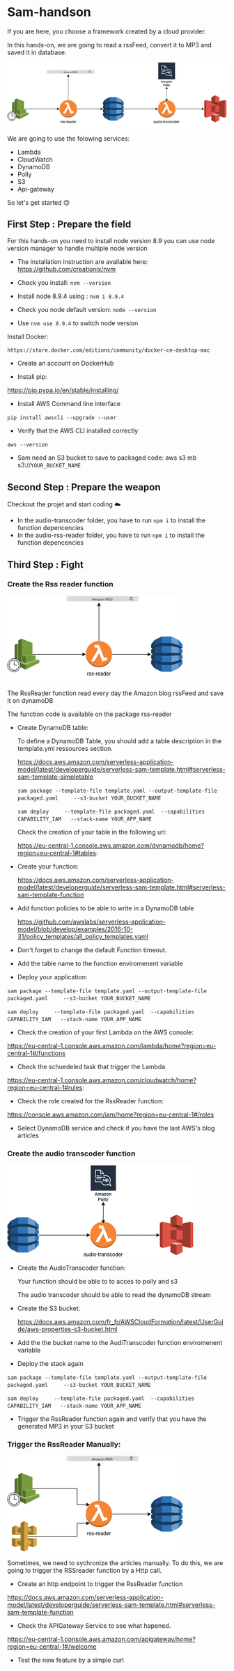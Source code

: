 # Sam-handson
If you are here, you choose a framework created by a cloud provider.

In this hands-on, we are going to read a rssFeed, convert it to MP3 and saved it in database.

![alt text](images/architecture_lambda.png "Transcoder Architecture")

We are going to use the folowing services:

- Lambda
- CloudWatch 
- DynamoDB
- Polly
- S3
- Api-gateway


So let's get started :blush:

## First Step : Prepare the field

For this hands-on you need to install node version 8.9
you can use node version manager to handle multiple node version

- The installation instruction are available here: https://github.com/creationix/nvm

- Check you install: `nvm --version`

- Install node 8.9.4 using : `nvm i 8.9.4`

- Check you node default version: `node --version`

- Use `nvm use 8.9.4` to switch node version

Install Docker:

    https://store.docker.com/editions/community/docker-ce-desktop-mac

- Create an account on DockerHub 

- Install pip: 

https://pip.pypa.io/en/stable/installing/

- Install AWS Command line interface

`pip install awscli --upgrade --user` 

- Verify that the AWS CLI installed correctly

`aws --version`

- Sam need an S3 bucket to save to packaged code: aws s3 mb s3://`YOUR_BUCKET_NAME`

## Second Step : Prepare the weapon

Checkout the projet and start coding :cloud:

- In the audio-transcoder folder, you have to run `npm i` to install the function depencencies
- In the audio-rss-reader folder, you have to run `npm i` to install the function depencencies

## Third Step : Fight

### Create the Rss reader function

![alt text](images/first_block.png "Transcoder Architecture")

The RssReader function read every day the Amazon blog rssFeed and save it on dynamoDB

The function code is available on the package rss-reader

- Create DynamoDB table:
    
    To define a DynamoDB Table, you should add a table description in the template.yml ressources section.
    
    https://docs.aws.amazon.com/serverless-application-model/latest/developerguide/serverless-sam-template.html#serverless-sam-template-simpletable

    `sam package --template-file template.yaml --output-template-file packaged.yaml     --s3-bucket YOUR_BUCKET_NAME`    
 
    `sam deploy     --template-file packaged.yaml  --capabilities CAPABILITY_IAM   --stack-name YOUR_APP_NAME`
   
    Check the creation of your table in the following url:

    https://eu-central-1.console.aws.amazon.com/dynamodb/home?region=eu-central-1#tables:

- Create your function:

    https://docs.aws.amazon.com/serverless-application-model/latest/developerguide/serverless-sam-template.html#serverless-sam-template-function

- Add function policies to be able to write in a DynamoDB table
    
    https://github.com/awslabs/serverless-application-model/blob/develop/examples/2016-10-31/policy_templates/all_policy_templates.yaml

- Don't forget to change the default Function timeout. 
    
- Add the table name to the function enviromenent variable  
    
- Deploy your application:

`sam package --template-file template.yaml --output-template-file packaged.yaml     --s3-bucket YOUR_BUCKET_NAME`    
 
`sam deploy     --template-file packaged.yaml  --capabilities CAPABILITY_IAM   --stack-name YOUR_APP_NAME`

- Check the creation of your first Lambda on the AWS console:

https://eu-central-1.console.aws.amazon.com/lambda/home?region=eu-central-1#/functions 

- Check the schuedeled task that trigger the Lambda

https://eu-central-1.console.aws.amazon.com/cloudwatch/home?region=eu-central-1#rules:         

- Check the role created for the RssReader function:

https://console.aws.amazon.com/iam/home?region=eu-central-1#/roles

- Select DynamoDB service and check if you have the last AWS's blog articles
    
### Create the audio transcoder function

![alt text](images/second_block.png "Transcoder Architecture")

- Create the AudioTranscoder function: 
    
    Your function should be able to to acces to polly and s3
    
    The audio transcoder should be able to read the dynamoDB stream 

- Create the S3 bucket:

    https://docs.aws.amazon.com/fr_fr/AWSCloudFormation/latest/UserGuide/aws-properties-s3-bucket.html
   
- Add the the bucket name to the AudiTranscoder function enviromenent variable

- Deploy the stack again

`sam package --template-file template.yaml --output-template-file packaged.yaml     --s3-bucket YOUR_BUCKET_NAME`    

`sam deploy     --template-file packaged.yaml  --capabilities CAPABILITY_IAM   --stack-name YOUR_APP_NAME`

- Trigger the RssReader function again and verify that you have the generated MP3 in your S3 bucket

### Trigger the RssReader Manually:

![alt text](images/next_step.png "Transcoder Architecture")

Sometimes, we need to sychronize the articles manually. To do this, we are going to trigger the RSSreader function by a Http call.

- Create an http endpoint to trigger the RssReader function

https://docs.aws.amazon.com/serverless-application-model/latest/developerguide/serverless-sam-template.html#serverless-sam-template-function

- Check the APIGateway Service to see what hapened.

https://eu-central-1.console.aws.amazon.com/apigateway/home?region=eu-central-1#/welcome

- Test the new feature by a simple curl


